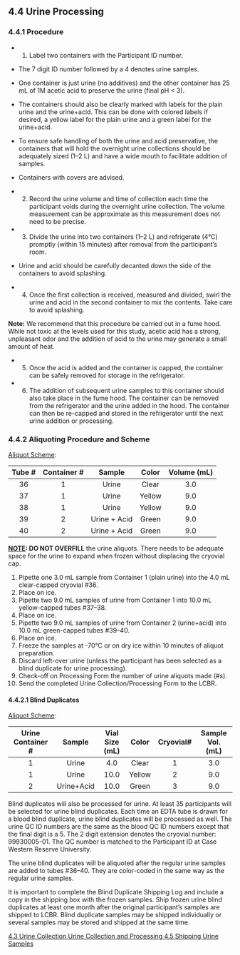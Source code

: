 ## 4.4 Urine Processing

### 4.4.1 Procedure

* 1. Label two containers with the Participant ID number.

 * The 7 digit ID number followed by a 4 denotes urine samples.
 * One container is just urine (no additives) and the other container has 25 mL of 1M acetic acid to preserve the urine (final pH < 3).
 * The containers should also be clearly marked with labels for the plain urine and the urine+acid. This can be done with colored labels if desired, a yellow label for the plain urine and a green label for the urine+acid.
 * To ensure safe handling of both the urine and acid preservative, the containers that will hold the overnight urine collections should be adequately sized (1–2 L) and have a wide mouth to facilitate addition of samples.
 * Containers with covers are advised.

* 2. Record the urine volume and time of collection each time the participant voids during the overnight urine collection.  The volume measurement can be approximate as this measurement does not need to be precise.
* 3. Divide the urine into two containers (1–2 L) and refrigerate (4°C) promptly (within 15 minutes) after removal from the participant’s room.

 * Urine and acid should be carefully decanted down the side of the containers to avoid splashing.

* 4. Once the first collection is received, measured and divided, swirl the urine and acid in the second container to mix the contents.  Take care to avoid splashing.

<div class="bs-callout bs-callout-info">
  <p>
    <strong>Note:</strong>
    We recommend that this procedure be carried out in a fume hood.  While not toxic at the levels used for this study, acetic acid has a strong, unpleasant odor and the addition of acid to the urine may generate a small amount of heat.
  </p>
</div>

* 5. Once the acid is added and the container is capped, the container can be safely removed for storage in the refrigerator.
* 6. The addition of subsequent urine samples to this container should also take place in the fume hood. The container can be removed from the refrigerator and the urine added in the hood. The container can then be re-capped and stored in the refrigerator until the next urine addition or processing.

### 4.4.2 Aliquoting Procedure and Scheme

<u>Aliquot Scheme</u>:

| Tube # | Container # | Sample       | Color  | Volume (mL) |
|:------:|:-----------:|:------------:|:------:|:-----------:|
| 36     | 1           | Urine        | Clear  | 3.0         |
| 37     | 1           | Urine        | Yellow | 9.0         |
| 38     | 1           | Urine        | Yellow | 9.0         |
| 39     | 2           | Urine + Acid | Green  | 9.0         |
| 40     | 2           | Urine + Acid | Green  | 9.0         |

**<u>NOTE</u>: DO NOT OVERFILL** the urine aliquots. There needs to be adequate space for the urine to expand when frozen without displacing the cryovial cap.

1. Pipette one 3.0 mL sample from Container 1 (plain urine) into the 4.0 mL clear-capped cryovial #36.
2. Place on ice.
3. Pipette two 9.0 mL samples of urine from Container 1 into 10.0 mL yellow-capped tubes #37–38.
4. Place on ice.
5. Pipette two 9.0 mL samples of urine from Container 2 (urine+acid) into 10.0 mL green-capped tubes #39–40.
6. Place on ice.
7. Freeze the samples at -70°C or on dry ice within 10 minutes of aliquot preparation.
8. Discard left-over urine (unless the participant has been selected as a blind duplicate for urine processing).
9. Check-off on Processing Form the number of urine aliquots made (#s).
10. Send the completed Urine Collection/Processing Form to the LCBR.

#### 4.4.2.1 Blind Duplicates

<u>Aliquot Scheme</u>:

| Urine Container # | Sample     | Vial Size (mL) | Color  | Cryovial# | Sample Vol. (mL) |
|:-----------------:|:----------:|:--------------:|:------:|:---------:|:----------------:|
| 1                 | Urine      | 4.0            | Clear  | 1         | 3.0              |
| 1                 | Urine      | 10.0           | Yellow | 2         | 9.0              |
| 2                 | Urine+Acid | 10.0           | Green  | 3         | 9.0              |

Blind duplicates will also be processed for urine.  At least 35 participants will be selected for urine blind duplicates.  Each time an EDTA tube is drawn for a blood blind duplicate, urine blind duplicates will be processed as well.  The urine QC ID numbers are the same as the blood QC ID numbers except that the final digit is a 5.  The 2 digit extension denotes the cryovial number: 99930005-01.  The QC number is matched to the Participant ID at Case Western Reserve University.

The urine blind duplicates will be aliquoted after the regular urine samples are added to tubes #36–40.   They are color-coded in the same way as the regular urine samples.

It is important to complete the Blind Duplicate Shipping Log and include a copy in the shipping box with the frozen samples.  Ship frozen urine blind duplicates at least one month after the original participant’s samples are shipped to LCBR.  Blind duplicate samples may be shipped individually or several samples may be stored and shipped at the same time.


<div class="center">
<div class="btn-group">
  <a href=":pages_path:/manuals/urine-collection-processing/4-03-urine-collection.md" class="btn btn-default">
    <span class="glyphicon glyphicon-chevron-left"></span>
    4.3 Urine Collection
  </a>

  <a href=":pages_path:/manuals/urine-collection-processing" class="btn btn-default">
    <span class="glyphicon glyphicon-chevron-up"></span>
    Urine Collection and Processing
  </a>

  <a href=":pages_path:/manuals/urine-collection-processing/4-05-shipping-urine-samples.md" class="btn btn-success">
    4.5 Shipping Urine Samples
    <span class="glyphicon glyphicon-chevron-right"></span>
  </a>
</div>
</div>
